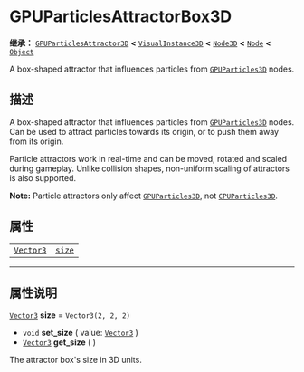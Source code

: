 <!-- ⚠ 请勿编辑本文件 ⚠ -->
<!-- 本文档使用脚本从 WeDot 引擎源码仓库生成。 -->
<!-- 生成脚本：https://github.com/WeDot-Engine/WeDot/tree/4.3/doc/tools/make_md.py； -->
<!-- 原文件：https://github.com/WeDot-Engine/WeDot/tree/4.3/doc/classes/GPUParticlesAttractorBox3D.xml。 -->

<div id="_class_gpuparticlesattractorbox3d"></div>

# GPUParticlesAttractorBox3D

**继承：** [`GPUParticlesAttractor3D`](class_gpuparticlesattractor3d.md) **<** [`VisualInstance3D`](class_visualinstance3d.md) **<** [`Node3D`](class_node3d.md) **<** [`Node`](class_node.md) **<** [`Object`](class_object.md)

A box-shaped attractor that influences particles from [`GPUParticles3D`](class_gpuparticles3d.md) nodes.

## 描述

A box-shaped attractor that influences particles from [`GPUParticles3D`](class_gpuparticles3d.md) nodes. Can be used to attract particles towards its origin, or to push them away from its origin.

Particle attractors work in real-time and can be moved, rotated and scaled during gameplay. Unlike collision shapes, non-uniform scaling of attractors is also supported.

 **Note:** Particle attractors only affect [`GPUParticles3D`](class_gpuparticles3d.md), not [`CPUParticles3D`](class_cpuparticles3d.md).

## 属性

|||
|:-:|:--|
| [`Vector3`](class_vector3.md) | [`size`](#class_gpuparticlesattractorbox3d_property_size) | ``Vector3(2, 2, 2)`` |

<!-- rst-class:: classref-section-separator -->

---

## 属性说明

<div id="_class_gpuparticlesattractorbox3d_property_size"></div>

[`Vector3`](class_vector3.md) **size** = ``Vector3(2, 2, 2)`` <div id="class_gpuparticlesattractorbox3d_property_size"></div>

- `void` **set_size** ( value: [`Vector3`](class_vector3.md) )
- [`Vector3`](class_vector3.md) **get_size** ( )

The attractor box's size in 3D units.

[^virtual]: 本方法通常需要用户覆盖才能生效。
[^const]: 本方法无副作用，不会修改该实例的任何成员变量。
[^vararg]: 本方法除了能接受在此处描述的参数外，还能够继续接受任意数量的参数。
[^constructor]: 本方法用于构造某个类型。
[^static]: 调用本方法无需实例，可直接使用类名进行调用。
[^operator]: 本方法描述的是使用本类型作为左操作数的有效运算符。
[^bitfield]: 这个值是由下列位标志构成位掩码的整数。
[^void]: 无返回值。
